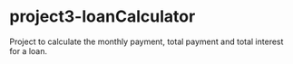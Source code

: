 # project3-loanCalculator
Project to calculate the monthly payment, total payment and total interest for a loan.
